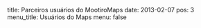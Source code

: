 title: Parceiros usuários do MootiroMaps
date: 2013-02-07
pos: 3
menu_title: Usuários do Maps
menu: false

